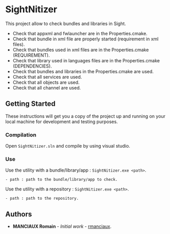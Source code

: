 # SightNitizer

This project allow to check bundles and libraries in Sight.
* Check that appxml and fwlauncher are in the Properties.cmake.
* Check that bundle in xml file are properly started (requirement in xml files).
* Check that bundles used in xml files are in the Properties.cmake (REQUIREMENT).
* Check that library used in languages files are in the Properties.cmake (DEPENDENCIES).
* Check that bundles and libraries in the Properties.cmake are used.
* Check that all services are used.
* Check that all objects are used.
* Check that all channel are used.

## Getting Started

These instructions will get you a copy of the project up and running on your local machine for development and testing purposes.

### Compilation

Open `SightNitizer.sln` and compile by using visual studio.

### Use

Use the utility with a bundle/library/app : `SightNitizer.exe <path>`.

```
- path : path to the bundle/library/app to check.
```

Use the utility with a repository : `SightNitizer.exe <path>`.

```
- path : path to the repository.
```

## Authors

* **MANCIAUX Romain** - *Initial work* - [rmanciaux](https://git.ircad.fr/rmanciaux).